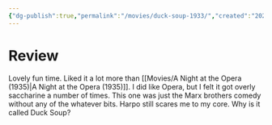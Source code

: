```yaml
---
{"dg-publish":true,"permalink":"/movies/duck-soup-1933/","created":"2024-03-14","updated":"2024-03-15"}
---
```



# Review

Lovely fun time. Liked it a lot more than [[Movies/A Night at the Opera (1935)\|A Night at the Opera (1935)]]. I did like Opera, but I felt it got overly saccharine a number of times. This one was just the Marx brothers comedy without any of the whatever bits. Harpo still scares me to my core. Why is it called Duck Soup?

